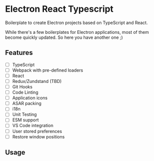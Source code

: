 # Electron React Typescript

Boilerplate to create Electron projects based on TypeScript and React.

While there's a few boilerplates for Electron applications, most of them become quickly updated. So here you have another one ;)

## Features

- ☐ TypeScript
- ☐ Webpack with pre-defined loaders
- ☐ React
- ☐ Redux/Zundstand (TBD)
- ☐ Git Hooks
- ☐ Code Linting
- ☐ Application icons
- ☐ ASAR packing
- ☐ i18n
- ☐ Unit Testing
- ☐ ESM support
- ☐ VS Code integration
- ☐ User stored preferences
- ☐ Restore window positions

## Usage

